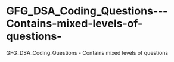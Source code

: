 # GFG_DSA_Coding_Questions---Contains-mixed-levels-of-questions-
GFG_DSA_Coding_Questions - Contains mixed levels of questions 
